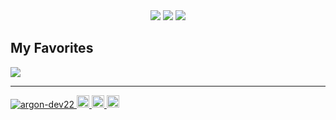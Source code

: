 <div align="center">
  <img src="http://github-profile-summary-cards.vercel.app/api/cards/profile-details?username=argon-dev22&theme=onedark" />
  <img src="https://github-readme-stats.vercel.app/api/top-langs/?username=argon-dev22&layout=donut&theme=onedark" />
  <img src="https://github-profile-trophy.vercel.app/?username=argon-dev22&theme=onedark" />
</div>
  
## My Favorites
  <img src="https://skillicons.dev/icons?i=aws,terraform,docker,kubernetes,typescript,react,next,linux,github" />
<hr />
<p align="left">
  <a href="https://github.com/argon-dev22/argon-dev22/">
    <img src="https://komarev.com/ghpvc/?username=argon-dev22" alt="argon-dev22" />
  </a>
  <a href="https://github.com/argon-dev22">
    <img height="20" src="https://img.shields.io/github/followers/argon-dev22?label=follow&logo=github&style=flat" />
  </a>
  <a href="https://x.com/argon0903">
    <img height="20" src="https://img.shields.io/twitter/follow/argon-dev22?label=Twitter&logo=twitter&style=flat" />
  </a>
  <a href="https://qiita.com/argon0122">
    <img height="20" src="https://qiita-badge.apiapi.app/s/argon-dev22/posts.svg" />
  </a>
</p>
